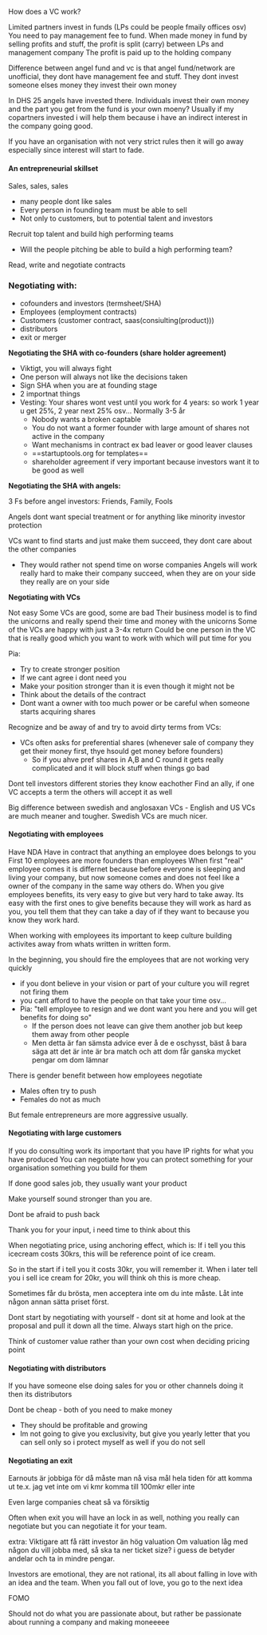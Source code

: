How does a VC work?

Limited partners invest in funds (LPs could be people fmaily offices osv)
You need to pay management fee to fund.
When made money in fund by selling profits and stuff, the profit is split (carry) between LPs and management company
The profit is paid up to the holding company

Difference between angel fund and vc is that angel fund/network are unofficial, they dont have management fee and stuff. They dont invest someone elses money they invest their own money

In DHS 25 angels have invested there. Individuals invest their own money and the part you get from the fund is your own moeny? Usually if my copartners invested i will help them because i have an indirect interest in the company going good. 

If you have an organisation with not very strict rules then it will go away especially since interest will start to fade.


#### An entrepreneurial skillset

Sales, sales, sales
- many people dont like sales
- Every person in founding team must be able to sell
- Not only to customers, but to potential talent and investors

Recruit top talent and build high performing teams
- Will the people pitching be able to build a high performing team?

Read, write and negotiate contracts



### Negotiating with:
- cofounders and investors (termsheet/SHA)
- Employees (employment contracts)
- Customers (customer contract, saas(consiulting(product)))
- distributors
- exit or merger

**Negotiating the SHA with co-founders (share holder agreement)**
- Viktigt, you will always fight
- One person will always not like the decisions taken
- Sign SHA when you are at founding stage
- 2 importnat things
- Vesting: Your shares wont vest until you work for 4 years: so work 1 year u get 25%, 2 year next 25% osv... Normally 3-5 år
	- Nobody wants a broken captable
	- You do not want a former founder with large amount of shares not active in the company
	- Want mechanisms in contract ex bad leaver or good leaver clauses
	- ==startuptools.org for templates==
	- shareholder agreement if very important because investors want it to be good as well

**Negotiating the SHA with angels:**

3 Fs before angel investors: Friends, Family, Fools

Angels dont want special treatment or for anything like minority investor protection

VCs want to find starts and just make them succeed, they dont care about the other companies
- They would rather not spend time on worse companies
Angels will work really hard to make their company succeed, when they are on your side they really are on your side

**Negotiating with VCs**

Not easy
Some VCs are good, some are bad
Their business model is to find the unicorns and really spend their time and money with the unicorns
Some of the VCs are happy with just a 3-4x return
Could be one person in the VC that is really good which you want to work with which will put time for you

Pia:
- Try to create stronger position
- If we cant agree i dont need you
- Make your position stronger than it is even though it might not be
- Think about the details of the contract
- Dont want a owner with too much power or be careful when someone starts acquiring shares

Recognize and be away of and try to avoid dirty terms from VCs:
- VCs often asks for preferential shares (whenever sale of company they get their money first, thye hsould get money before founders)
	- So if you ahve pref shares in A,B and C round it gets really complicated and it will block stuff when things go bad

Dont tell investors different stories they know eachother
Find an ally, if one VC accepts a term the others will accept it as well

Big difference between swedish and anglosaxan VCs - English and US VCs are much meaner and tougher. Swedish VCs are much nicer.

#### Negotiating with employees
Have NDA
Have in contract that anything an employee does belongs to you
First 10 employees are more founders than employees
When first "real" employee comes it is differnet because before everyone is sleeping and living your company, but now someone comes and does not feel like a owner of the company in the same way others do. 
When you give employees benefits, its very easy to give but very hard to take away.
Its easy with the first ones to give benefits because they will work as hard as you, you tell them that they can take a day of if they want to because you know they work hard.

When working with employees its important to keep culture building activites away from whats written in written form.

In the beginning, you should fire the employees that are not working very quickly
- if you dont believe in your vision or part of your culture you will regret not firing them
- you cant afford to have the people on that take your time osv...
- Pia: "tell employee to resign and we dont want you here and you will get benefits for doing so" 
	- If the person does not leave can give them another job but keep them away from other people
	- Men detta är fan sämsta advice ever å de e oschysst, bäst å bara säga att det är inte är bra match och att dom får ganska mycket pengar om dom lämnar

There is gender benefit between how employees negotiate
- Males often try to push
- Females do not as much

But female entrepreneurs are more aggressive usually.


#### Negotiating with large customers
If you do consulting work its important that you have IP rights for what you have produced
You can negotiate how you can protect something for your organisation something you build for them

If done good sales job, they usually want your product

Make yourself sound stronger than you are. 

Dont be afraid to push back

Thank you for your input, i need time to think about this

When negotiating price, using anchoring effect, which is: If i tell you this icecream costs 30krs, this will be reference point of ice cream.

So in the start if i tell you it costs 30kr, you will remember it. When i later tell you i sell ice cream for 20kr, you will think oh this is more cheap.


Sometimes får du brösta, men acceptera inte om du inte måste. Låt inte någon annan sätta priset först.

Dont start by negotiating with yourself - dont sit at home and look at the proposal and pull it down all the time. Always start high on the price.

Think of customer value rather than your own cost when deciding pricing point

#### Negotiating with distributors
If you have someone else doing sales for you or other channels doing it then its distributors

Dont be cheap - both of you need to make money
- They should be profitable and growing 
- Im not going to give you exclusivity, but give you yearly letter that you can sell only so i protect myself as well if you do not sell


#### Negotiating an exit
Earnouts är jobbiga för då måste man nå visa mål hela tiden för att komma ut
te.x. jag vet inte om vi kmr komma till 100mkr eller inte

Even large companies cheat så va försiktig

Often when exit you will have an lock in as well, nothing you really can negotiate but you can negotiate it for your team.



extra:
Viktigare att få rätt investor än hög valuation
Om valuation låg med någon du vill jobba med, så ska ta ner ticket size? i guess de betyder andelar och ta in mindre pengar.

Investors are emotional, they are not rational, its all about falling in love with an idea and the team. When you fall out of love, you go to the next idea

FOMO

Should not do what you are passionate about, but rather be passionate about running a company and making moneeeee